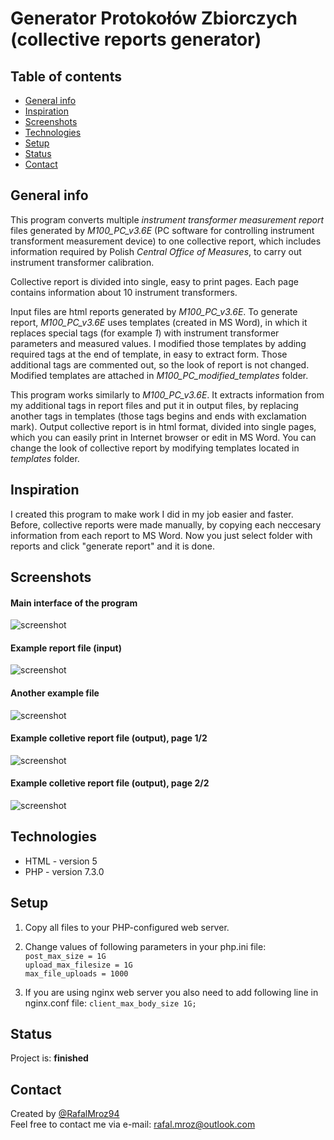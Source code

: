 # Generator Protokołów Zbiorczych (collective reports generator)

## Table of contents
* [General info](#general-info)
* [Inspiration](#inspiration)
* [Screenshots](#screenshots)
* [Technologies](#technologies)
* [Setup](#setup)
* [Status](#status)
* [Contact](#contact)

## General info
This program converts multiple *instrument transformer measurement report* files generated by *M100_PC_v3.6E* (PC software for controlling instrument transforment measurement device) to one collective report, which includes information required by Polish *Central Office of Measures*, to carry out instrument transformer calibration.

Collective report is divided into single, easy to print pages. Each page contains information about 10 instrument transformers.

Input files are html reports generated by *M100_PC_v3.6E*. To generate report, *M100_PC_v3.6E* uses templates (created in MS Word), in which it replaces special tags (for example *$1$*) with instrument transformer parameters and measured values. I modified those templates by adding required tags at the end of template, in easy to extract form. Those additional tags are commented out, so the look of report is not changed. Modified templates are attached in *M100_PC_modified_templates* folder.

This program works similarly to *M100_PC_v3.6E*. It extracts information from my additional tags in report files and put it in output files, by replacing another tags in templates (those tags begins and ends with exclamation mark). Output collective report is in html format, divided into single pages, which you can easily print in Internet browser or edit in MS Word. You can change the look of collective report by modifying templates located in *templates* folder.

## Inspiration
I created this program to make work I did in my job easier and faster. Before, collective reports were made manually, by copying each neccesary information from each report to MS Word. Now you just select folder with reports and click "generate report" and it is done.

## Screenshots

#### Main interface of  the program
![screenshot](./img/1.JPG)

#### Example report file (input)
![screenshot](./img/4.JPG)

#### Another example file
![screenshot](./img/5.JPG)

#### Example colletive report file (output), page 1/2
![screenshot](./img/2.JPG)

#### Example colletive report file (output), page 2/2
![screenshot](./img/3.JPG)

## Technologies
* HTML - version 5
* PHP - version 7.3.0

## Setup
1. Copy all files to your PHP-configured web server.
2. Change values of following parameters in your php.ini file:  
`post_max_size = 1G`  
`upload_max_filesize = 1G`  
`max_file_uploads = 1000`

3. If you are using nginx web server you also need to add following line in nginx.conf file:
`client_max_body_size 1G;`

## Status
Project is: **finished**

## Contact
Created by [@RafalMroz94](https://github.com/RafalMroz94)  
Feel free to contact me via e-mail: rafal.mroz@outlook.com
